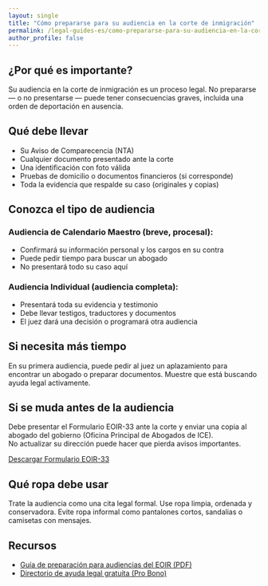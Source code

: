 ```yaml
---
layout: single
title: "Cómo prepararse para su audiencia en la corte de inmigración"
permalink: /legal-guides-es/como-prepararse-para-su-audiencia-en-la-corte-de-inmigracion/
author_profile: false
---
```


## ¿Por qué es importante?

Su audiencia en la corte de inmigración es un proceso legal. No prepararse — o no presentarse — puede tener consecuencias graves, incluida una orden de deportación en ausencia.

## Qué debe llevar

- Su Aviso de Comparecencia (NTA)  
- Cualquier documento presentado ante la corte  
- Una identificación con foto válida  
- Pruebas de domicilio o documentos financieros (si corresponde)  
- Toda la evidencia que respalde su caso (originales y copias)  

## Conozca el tipo de audiencia

### Audiencia de Calendario Maestro (breve, procesal):

- Confirmará su información personal y los cargos en su contra  
- Puede pedir tiempo para buscar un abogado  
- No presentará todo su caso aquí  

### Audiencia Individual (audiencia completa):

- Presentará toda su evidencia y testimonio  
- Debe llevar testigos, traductores y documentos  
- El juez dará una decisión o programará otra audiencia  

## Si necesita más tiempo

En su primera audiencia, puede pedir al juez un aplazamiento para encontrar un abogado o preparar documentos. Muestre que está buscando ayuda legal activamente.

## Si se muda antes de la audiencia

Debe presentar el Formulario EOIR-33 ante la corte y enviar una copia al abogado del gobierno (Oficina Principal de Abogados de ICE).  
No actualizar su dirección puede hacer que pierda avisos importantes.

[Descargar Formulario EOIR-33](https://www.justice.gov/eoir/page/file/1062971/download)

## Qué ropa debe usar

Trate la audiencia como una cita legal formal. Use ropa limpia, ordenada y conservadora. Evite ropa informal como pantalones cortos, sandalias o camisetas con mensajes.

## Recursos

- [Guía de preparación para audiencias del EOIR (PDF)](https://www.justice.gov/eoir/page/file/1026726/download)  
- [Directorio de ayuda legal gratuita (Pro Bono)](https://www.immigrationadvocates.org/nonprofit/legaldirectory/)